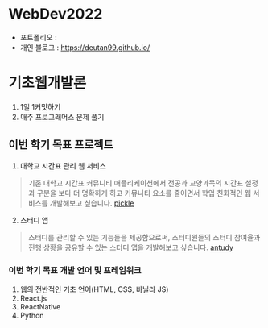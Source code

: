 # WebDev2022
- 포트폴리오 :
- 개인 블로그 : <https://deutan99.github.io/>
# 기초웹개발론
1. 1일 1커밋하기
2. 매주 프로그래머스 문제 풀기

## 이번 학기 목표 프로젝트

1. 대학교 시간표 관리 웹 서비스
> 기존 대학교 시간표 커뮤니티 애플리케이션에서 전공과 교양과목의 시간표 설정과 구분을 보다 더 명확하게 하고 커뮤니티 요소를 줄이면서 학업 친화적인 웹 서비스를 개발해보고 싶습니다.
> [pickle](https://github.com/boongwa-webA/pickle)
2. 스터디 앱
> 스터디를 관리할 수 있는 기능들을 제공함으로써, 스터디원들의 스터디 참여율과 진행 상황을 공유할 수 있는 스터디 앱을 개발해보고 싶습니다.
> [antudy](https://github.com/antudy/antudy)
### 이번 학기 목표 개발 언어 및 프레임워크
1. 웹의 전반적인 기초 언어(HTML, CSS, 바닐라 JS)
2. React.js
3. ReactNative
4. Python
